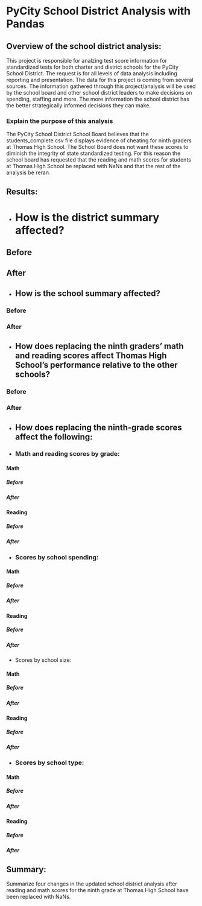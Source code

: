 # PyCity School District Analysis with Pandas

## Overview of the school district analysis:
This project is responsible for analzing test score information for standardized tests for both charter and district schools for the PyCity School District. The request is for all levels of data analysis including reporting and presentation. The data for this project is coming from several sources. The information gathered through this project/analysis will be used by the school board and other school district leaders to make decisions on spending, staffing and more. The more information the school district has the better strategically informed decisions they can make. 

### Explain the purpose of this analysis
The PyCity School District School Board believes that the students_complete.csv file displays evidence of cheating for ninth graders at Thomas High School. The School Board does not want these scores to diminish the integrity of state standardized testing. For this reason the school board has requested that the reading and math scores for students at Thomas High School be replaced with NaNs and that the rest of the analysis be reran.

## Results: 

- # How is the district summary affected?

## Before

## After

- ## How is the school summary affected?

### Before

### After

- ## How does replacing the ninth graders’ math and reading scores affect Thomas High School’s performance relative to the other schools?

### Before

### After

- ## How does replacing the ninth-grade scores affect the following:

- ### Math and reading scores by grade:
#### Math

##### Before

##### After

#### Reading 

##### Before

##### After

- ### Scores by school spending:
#### Math

##### Before

##### After

#### Reading 

##### Before

##### After

- Scores by school size:

#### Math

##### Before

##### After

#### Reading 

##### Before

##### After

- ### Scores by school type:

#### Math

##### Before

##### After

#### Reading 

##### Before

##### After

## Summary: 
Summarize four changes in the updated school district analysis after reading and math scores for the ninth grade at Thomas High School have been replaced with NaNs.
